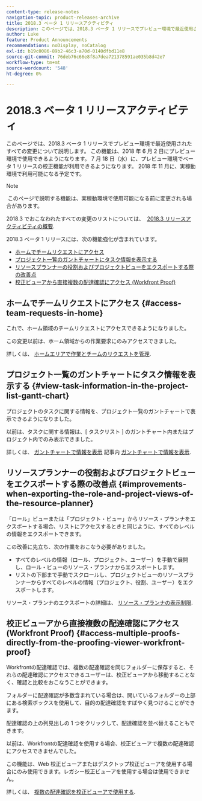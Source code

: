 ```yaml
---
content-type: release-notes
navigation-topic: product-releases-archive
title: 2018.3 ベータ 1 リリースアクティビティ
description: このページでは、2018.3 ベータ 1 リリースでプレビュー環境で最近使用されたすべての変更について説明します。 この機能は、2018 年 6 月 2 日にプレビュー環境で使用できるようになります。 7 月 18 日（水）に、プレビュー環境でベータ 1 リリースの校正機能が利用できるようになります。 2018 年 11 月に、実稼動環境で利用可能になる予定です。
author: Luke
feature: Product Announcements
recommendations: noDisplay, noCatalog
exl-id: b19c0086-89b2-46c3-a70d-0140dfbd11e8
source-git-commit: 76deb76c66e8f8a7dea721378591ae035b8d42e7
workflow-type: tm+mt
source-wordcount: '548'
ht-degree: 0%

---
```


# 2018.3 ベータ 1 リリースアクティビティ

このページでは、2018.3 ベータ 1 リリースでプレビュー環境で最近使用されたすべての変更について説明します。 この機能は、2018 年 6 月 2 日にプレビュー環境で使用できるようになります。 7 月 18 日（水）に、プレビュー環境でベータ 1 リリースの校正機能が利用できるようになります。 2018 年 11 月に、実稼動環境で利用可能になる予定です。

>[!NOTE]
>
> このページで説明する機能は、実稼動環境で使用可能になる前に変更される場合があります。

2018.3 でおこなわれたすべての変更のリストについては、  [2018.3 リリースアクティビティの概要](../../../../product-announcements/product-releases/quarterly-release-archive/2018.3-release-activity/2018.3-release-activity-overview.md).

2018.3 ベータ 1 リリースには、次の機能強化が含まれています。

* [ホームでチームリクエストにアクセス](#access-team-requests-in-home)
* [プロジェクト一覧のガントチャートにタスク情報を表示する](#view-task-information-in-the-project-list-gantt-chart)
* [リソースプランナーの役割およびプロジェクトビューをエクスポートする際の改善点](#improvements-when-exporting-the-role-and-project-views-of-the-resource-planner)
* [校正ビューアから直接複数の配達確認にアクセス (Workfront Proof)](#access-multiple-proofs-directly-from-the-proofing-viewer-workfront-proof)

## ホームでチームリクエストにアクセス {#access-team-requests-in-home}

これで、ホーム領域のチームリクエストにアクセスできるようになりました。

この変更以前は、ホーム領域からの作業要求にのみアクセスできました。

詳しくは、 [ホームエリアで作業とチームのリクエストを管理](../../../../workfront-basics/using-home/using-the-home-area/manage-work-and-team-requests-home.md).

## プロジェクト一覧のガントチャートにタスク情報を表示する {#view-task-information-in-the-project-list-gantt-chart}

プロジェクトのタスクに関する情報を、プロジェクト一覧のガントチャートで表示できるようになりました。 

以前は、タスクに関する情報は、[ タスクリスト ] のガントチャート内またはプロジェクト内でのみ表示できました。

詳しくは、 [ガントチャートで情報を表示](../../../../manage-work/gantt-chart/use-the-gantt-chart/view-info-in-gantt.md) 記事内 [ガントチャートで情報を表示](../../../../manage-work/gantt-chart/use-the-gantt-chart/view-info-in-gantt.md).

## リソースプランナーの役割およびプロジェクトビューをエクスポートする際の改善点 {#improvements-when-exporting-the-role-and-project-views-of-the-resource-planner}

「ロール」ビューまたは「プロジェクト・ビュー」からリソース・プランナをエクスポートする場合、リストにアクセスするときと同じように、すべてのレベルの情報をエクスポートできます。

この改善に先立ち、次の作業をおこなう必要がありました。

* すべてのレベルの情報（ロール、プロジェクト、ユーザー）を手動で展開し、ロール・ビューのリソース・プランナからエクスポートします。
* リストの下部まで手動でスクロールし、プロジェクトビューのリソースプランナーからすべてのレベルの情報（プロジェクト、役割、ユーザー）をエクスポートします。

リソース・プランナのエクスポートの詳細は、 [リソース・プランナの表示制限](../../../../resource-mgmt/resource-planning/resource-planner-display-limitations.md).

## 校正ビューアから直接複数の配達確認にアクセス (Workfront Proof) {#access-multiple-proofs-directly-from-the-proofing-viewer-workfront-proof}

Workfrontの配達確認では、複数の配達確認を同じフォルダーに保存すると、それらの配達確認にアクセスできるユーザーは、校正ビューアから移動することなく、確認と比較をおこなうことができます。 

フォルダーに配達確認が多数含まれている場合は、開いているフォルダーの上部にある検索ボックスを使用して、目的の配達確認をすばやく見つけることができます。

配達確認の上の列見出しの 1 つをクリックして、配達確認を並べ替えることもできます。

以前は、Workfrontの配達確認を使用する場合、校正ビューアで複数の配達確認にアクセスできませんでした。

この機能は、Web 校正ビューアまたはデスクトップ校正ビューアを使用する場合にのみ使用できます。レガシー校正ビューアを使用する場合は使用できません。

詳しくは、 [複数の配達確認を校正ビューアで使用する](../../../../workfront-proof/wp-work-proofsfiles/review-proofs-wpv/work-with-multiple-proofs.md).
